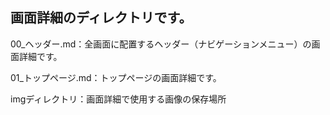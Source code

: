 ## 画面詳細のディレクトリです。

00_ヘッダー.md：全画面に配置するヘッダー（ナビゲーションメニュー）の画面詳細です。


01_トップページ.md：トップページの画面詳細です。




imgディレクトリ：画面詳細で使用する画像の保存場所
